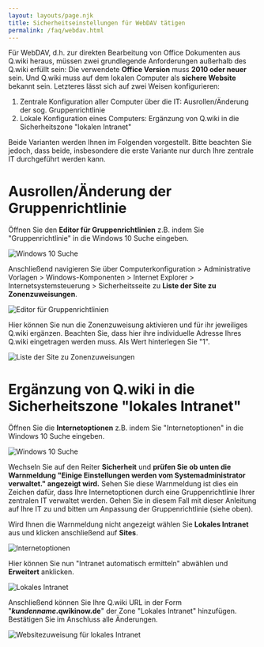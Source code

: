 ```yaml
---
layout: layouts/page.njk
title: Sicherheitseinstellungen für WebDAV tätigen
permalink: /faq/webdav.html
---
```

Für WebDAV, d.h. zur direkten Bearbeitung von Office Dokumenten aus Q.wiki heraus, müssen zwei grundlegende Anforderungen außerhalb des Q.wiki erfüllt sein: Die verwendete **Office Version** muss **2010 oder neuer** sein. Und Q.wiki muss auf dem lokalen Computer als **sichere Website** bekannt sein. Letzteres lässt sich auf zwei Weisen konfigurieren:

1. Zentrale Konfiguration aller Computer über die IT: Ausrollen/Änderung der sog. Gruppenrichtlinie
2. Lokale Konfiguration eines Computers: Ergänzung von Q.wiki in die Sicherheitszone "lokalen Intranet"

Beide Varianten werden Ihnen im Folgenden vorgestellt. Bitte beachten Sie jedoch, dass beide, insbesondere die erste Variante nur durch Ihre zentrale IT durchgeführt werden kann.

# Ausrollen/Änderung der Gruppenrichtlinie

Öffnen Sie den **Editor für Gruppenrichtlinien** z.B. indem Sie "Gruppenrichtlinie" in die Windows 10 Suche eingeben.

![](/images/2021-10-10-13_43_04-filme-tv.png "Windows 10 Suche")

Anschließend navigieren Sie über Computerkonfiguration > Administrative Vorlagen > Windows-Komponenten > Internet Explorer > Internetsystemsteuerung > Sicherheitsseite zu **Liste der Site zu Zonenzuweisungen**.

![](/images/gruppenrichtlinien.png "Editor für Gruppenrichtlinien")

Hier können Sie nun die Zonenzuweisung aktivieren und für ihr jeweiliges Q.wiki ergänzen. Beachten Sie, dass hier ihre individuelle Adresse Ihres Q.wiki eingetragen werden muss. Als Wert hinterlegen Sie "1".

![](/images/liste-der-site-zu-zonenzuweisung.png "Liste der Site zu Zonenzuweisungen")

# Ergänzung von Q.wiki in die Sicherheitszone "lokales Intranet"

Öffnen Sie die **Internetoptionen** z.B. indem Sie "Internetoptionen" in die Windows 10 Suche eingeben.

![](/images/internetoptionen.png "Windows 10 Suche")

Wechseln Sie auf den Reiter **Sicherheit** und **prüfen Sie ob unten die Warnmeldung "Einige Einstellungen werden vom Systemadministrator verwaltet." angezeigt wird.** Sehen Sie diese Warnmeldung ist dies ein Zeichen dafür, dass Ihre Internetoptionen durch eine Gruppenrichtlinie Ihrer zentralen IT verwaltet werden. Gehen Sie in diesem Fall mit dieser Anleitung auf Ihre IT zu und bitten um Anpassung der Gruppenrichtlinie (siehe oben).

Wird Ihnen die Warnmeldung nicht angezeigt wählen Sie **Lokales Intranet** aus und klicken anschließend auf **Sites**.

![](/images/internetoptionen2.png "Internetoptionen")

Hier können Sie nun "Intranet automatisch ermitteln" abwählen und **Erweitert** anklicken.

![](/images/lokales-intranet.png "Lokales Intranet")

Anschließend können Sie Ihre Q.wiki URL in der Form "***kundenname*.qwikinow.de**" der Zone "Lokales Intranet" hinzufügen. Bestätigen Sie im Anschluss alle Änderungen.

![](/images/lokales-intranet2.png "Websitezuweisung für lokales Intranet")